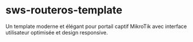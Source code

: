 # sws-routeros-template
Un template moderne et élégant pour portail captif MikroTik avec interface utilisateur optimisée et design responsive.
